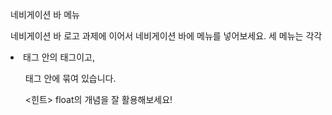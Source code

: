 네비게이션 바 메뉴

네비게이션 바 로고 과제에 이어서 네비게이션 바에 메뉴를 넣어보세요. 세 메뉴는 각각 <li> 태그 안의 <a> 태그이고, <ul> 태그 안에 묶여 있습니다.

<힌트> float의 개념을 잘 활용해보세요!